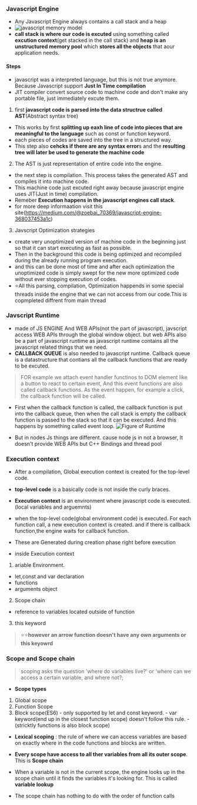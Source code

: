 ### Javascript Engine
- Any Javascript Engine always contains a call stack and a heap
 - ![javascript memory model](https://blog.kakaocdn.net/dn/bAGG5c/btqChFytmpg/qLtzgp3ahZgqkcIlD9mtkK/img.png)
 - **call stack is where our code is excuted** using something called **excution context**(get stacked in the call stack) and **heap is an unstructured memory pool** which **stores all the objects** that aour application needs.
 
#### Steps
- javascript was a interpreted language, but this is not true anymore. Because Javascript support **Just In Time compilation**
- JIT compiler convert source code to machine code and don't make any portable file, just immediately excute them.

1. first **javascript code is parsed into the data structrue called AST**(Abstract syntax tree)
  - This works by first **splitting up eaxh line of code into pieces that are meaningful to the language** such as const or function keyword.
  - each pieces of codes are saved into the tree in a structured way.
  - This step also **cehcks if there are any syntax error**s and the **resulting tree will later be used to generate the machine code**
 
2. The AST is just representation of entire code into the engine.
  - the next step is compilation. This process takes the generated AST and compiles it into machine code.
  - This machine code just excuted right away because javascript engine uses JIT(Just in time) compilation.
  - Remeber **Execution happens in the javascript engines call stack**.
  - for more deep informaation visit this site(https://medium.com/@zoebai_70369/javascript-engine-368037453a1c)
  
3. Javscript Optimization strategies
  -  create very unoptimized version of machine code in the beginning just so that it can start executing as fast as possible.
  -  Then in the background this code is being optimized and recompiled during the already running program execution.
  - and this can be done most of time and after each optimization the unoptimized code is simply swept for the new more optimized code without ever stopping execution of codes.
  - ⭐All this parsing, compilation, Optimization happends in some special threads inside the engine that we can not access from our code.This is copmpleted diffrent from main thread
  
### Javscript Runtime 
- made of JS ENGINE And WEB APIs(not the part of javascript), javscript access WEB APIs through the global window object. but web APIs also be a part of javascript runtime as javascript runtime contains all the javascript related things that we need.
- **CALLBACK QUEUE** is also needed to javascript runtime. Callback queue is a datastructure that contians all the callback functions that are ready to be excuted.
> FOR example we attach event handler functinos to DOM element like a button to react to certain event, And this event functions are also called callback functions. As the event happen, for example a click, the callback function will be called.
- First when the callback function is called, the callback function is put into the callback queue, then when the call stack is empty the callback function is passed to the stack so that it can be executed. And this happens by something called event loop.
![Figure of Runtime](https://cdn-images-1.medium.com/max/1600/1*lZ-KXoVNUSOwaq7q8zUBDg.png)

- But in nodes Js things are different. cause node js in not a browser, It doesn't provide WEB APIs but C++ Bindings and thread pool

### Execution context
- After a compilation, Global execution context is created for the top-level code.
- **top-level code** is a basically code is not inside the curly braces.
- **Execution context** is an environment where javascript code is executed.(local variables and arguemnts)
- when the top-level code(global environment code) is executed. For each function call, a new execution context is created. and if there is callback function,the engine waits for callback function.


- These are Generated during creation phase right before execution
- inside Execution context 
 1. ariable Environment.
  - let,const and var declaration
  - functions
  - arguments object
  
 2. Scope chain
  - reference to variables located outside of function
  
 3. this keyword
 
 > ⭐⭐**however an arrow function doesn't have any own arguments or this keyowrd**
 
 
 ### Scope and Scope chain 
 > scoping asks the question 'where do variables live?' or 'where can we access a certain variable, and where not?;
 
 - **Scope types**
  1. Global scope
  2. Function Scope
  3. Block scope(ES6)
    - only supported by let and const keyword.
    - var keyword(end up in the closest function scope) doesn't follow this rule.
    - (stricktly functions is also block scope)

 - **Lexical scoping** : the rule of where we can access variables are based on exactly where in the code functions and blocks are written.
 - **Every scope have access to all ther variables from all its outer scope**. This is **Scope chain**
 - When a variable is not in the current scope, the engine looks up in the scope chain until it finds the variables it's looking for. This is called **variable lookup**
 
 - The scope chain has nothing to do with the order of function calls
